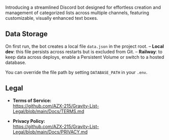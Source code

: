 Introducing a streamlined Discord bot designed for effortless creation and management of categorized lists across multiple channels, featuring customizable, visually enhanced text boxes.

## Data Storage

On first run, the bot creates a local file `data.json` in the project root.
– **Local dev**: this file persists across restarts but is excluded from Git.
– **Railway**: to keep data across deploys, enable a Persistent Volume or switch to a hosted database.

You can override the file path by setting `DATABASE_PATH` in your `.env`.

## Legal

- **Terms of Service:**  
  https://github.com/AZX-215/Gravity-List-Legal/blob/main/Docs/TERMS.md

- **Privacy Policy:**  
  https://github.com/AZX-215/Gravity-List-Legal/blob/main/Docs/PRIVACY.md 
